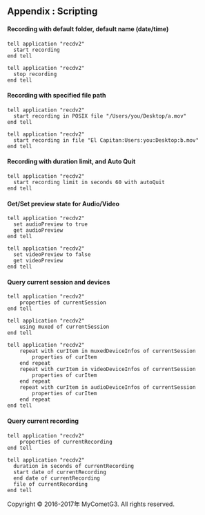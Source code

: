## Appendix : Scripting

#### Recording with default folder, default name (date/time)

    tell application "recdv2"
      start recording
    end tell

    tell application "recdv2"
      stop recording
    end tell

#### Recording with specified file path

    tell application "recdv2"
      start recording in POSIX file "/Users/you/Desktop/a.mov"
    end tell

    tell application "recdv2"
      start recording in file "El Capitan:Users:you:Desktop:b.mov"
    end tell

#### Recording with duration limit, and Auto Quit

    tell application "recdv2"
      start recording limit in seconds 60 with autoQuit
    end tell

#### Get/Set preview state for Audio/Video

    tell application "recdv2"
      set audioPreview to true
      get audioPreview
    end tell

    tell application "recdv2"
      set videoPreview to false
      get videoPreview
    end tell

#### Query current session and devices

    tell application "recdv2"
    	properties of currentSession
    end tell

    tell application "recdv2"
    	using muxed of currentSession
    end tell

    tell application "recdv2"
    	repeat with curItem in muxedDeviceInfos of currentSession
    		properties of curItem
    	end repeat
    	repeat with curItem in videoDeviceInfos of currentSession
    		properties of curItem
    	end repeat
    	repeat with curItem in audioDeviceInfos of currentSession
    		properties of curItem
    	end repeat
    end tell


#### Query current recording

    tell application "recdv2"
    	properties of currentRecording
    end tell

    tell application "recdv2"
      duration in seconds of currentRecording
      start date of currentRecording
      end date of currentRecording
      file of currentRecording
    end tell

Copyright © 2016-2017年 MyCometG3. All rights reserved.
